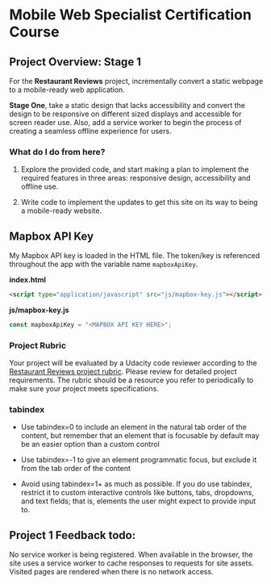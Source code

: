 # Mobile Web Specialist Certification Course

## Project Overview: Stage 1

For the **Restaurant Reviews** project, incrementally convert a static webpage to a mobile-ready web application.

**Stage One**, take a static design that lacks accessibility and convert the design to be responsive on different sized displays and accessible for screen reader use. Also, add a service worker to begin the process of creating a seamless offline experience for users.

### What do I do from here?

1. Explore the provided code, and start making a plan to implement the required features in three areas: responsive design, accessibility and offline use.

2. Write code to implement the updates to get this site on its way to being a mobile-ready website.

## Mapbox API Key

My Mapbox API key is loaded in the HTML file. The token/key is referenced throughout the app with the
variable name `mapboxApiKey`.

**index.html**

```html
<script type="application/javascript" src="js/mapbox-key.js"></script>
```

**js/mapbox-key.js**

```js
const mapboxApiKey = "<MAPBOX API KEY HERE>";
```

### Project Rubric

Your project will be evaluated by a Udacity code reviewer according to the [Restaurant Reviews project rubric](https://review.udacity.com/#!/rubrics/1090/view). Please review for detailed project requirements. The rubric should be a resource you refer to periodically to make sure your project meets specifications.

### tabindex

- Use tabindex=0 to include an element in the natural tab order of the content, but remember that an element that is focusable by default may be an easier option than a custom control

- Use tabindex=-1 to give an element programmatic focus, but exclude it from the tab order of the content

- Avoid using tabindex=1+ as much as possible. If you do use tabindex, restrict it to custom interactive controls like buttons, tabs, dropdowns, and text fields; that is, elements the user might expect to provide input to.

## Project 1 Feedback todo:

No service worker is being registered. When available in the browser, the site uses a service worker to cache responses to requests for site assets. Visited pages are rendered when there is no network access.
